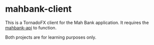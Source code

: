 # mahbank-client

This is a TornadoFX client for the Mah Bank application. It requires the [mahbank-api](https://github.com/gdboling/mahbank-api) to function.

Both projects are for learning purposes only.
